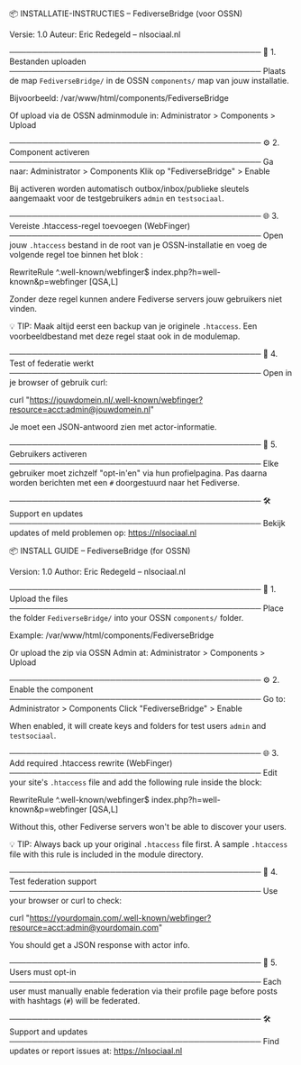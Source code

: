 
📦 INSTALLATIE-INSTRUCTIES – FediverseBridge (voor OSSN)

Versie: 1.0
Auteur: Eric Redegeld – nlsociaal.nl

─────────────────────────────────────────────
📁 1. Bestanden uploaden
─────────────────────────────────────────────
Plaats de map `FediverseBridge/` in de OSSN `components/` map van jouw installatie.

Bijvoorbeeld:
  /var/www/html/components/FediverseBridge

Of upload via de OSSN adminmodule in:
  Administrator > Components > Upload

─────────────────────────────────────────────
⚙️ 2. Component activeren
─────────────────────────────────────────────
Ga naar:
  Administrator > Components
Klik op "FediverseBridge" > Enable

Bij activeren worden automatisch outbox/inbox/publieke sleutels aangemaakt voor de testgebruikers `admin` en `testsociaal`.

─────────────────────────────────────────────
🌐 3. Vereiste .htaccess-regel toevoegen (WebFinger)
─────────────────────────────────────────────
Open jouw `.htaccess` bestand in de root van je OSSN-installatie en voeg de volgende regel toe binnen het blok <IfModule mod_rewrite.c>:

RewriteRule ^\.well-known/webfinger$ index.php?h=well-known&p=webfinger [QSA,L]

Zonder deze regel kunnen andere Fediverse servers jouw gebruikers niet vinden.

💡 TIP: Maak altijd eerst een backup van je originele `.htaccess`. 
Een voorbeeldbestand met deze regel staat ook in de modulemap.

─────────────────────────────────────────────
🧪 4. Test of federatie werkt
─────────────────────────────────────────────
Open in je browser of gebruik curl:

curl "https://jouwdomein.nl/.well-known/webfinger?resource=acct:admin@jouwdomein.nl"

Je moet een JSON-antwoord zien met actor-informatie.

─────────────────────────────────────────────
👤 5. Gebruikers activeren
─────────────────────────────────────────────
Elke gebruiker moet zichzelf "opt-in'en" via hun profielpagina. Pas daarna worden berichten met een `#` doorgestuurd naar het Fediverse.

─────────────────────────────────────────────
🛠️ Support en updates
─────────────────────────────────────────────
Bekijk updates of meld problemen op: https://nlsociaal.nl


📦 INSTALL GUIDE – FediverseBridge (for OSSN)

Version: 1.0
Author: Eric Redegeld – nlsociaal.nl

─────────────────────────────────────────────
📁 1. Upload the files
─────────────────────────────────────────────
Place the folder `FediverseBridge/` into your OSSN `components/` folder.

Example:
  /var/www/html/components/FediverseBridge

Or upload the zip via OSSN Admin at:
  Administrator > Components > Upload

─────────────────────────────────────────────
⚙️ 2. Enable the component
─────────────────────────────────────────────
Go to:
  Administrator > Components
Click "FediverseBridge" > Enable

When enabled, it will create keys and folders for test users `admin` and `testsociaal`.

─────────────────────────────────────────────
🌐 3. Add required .htaccess rewrite (WebFinger)
─────────────────────────────────────────────
Edit your site's `.htaccess` file and add the following rule inside the <IfModule mod_rewrite.c> block:

RewriteRule ^\.well-known/webfinger$ index.php?h=well-known&p=webfinger [QSA,L]

Without this, other Fediverse servers won't be able to discover your users.

💡 TIP: Always back up your original `.htaccess` file first.
A sample `.htaccess` file with this rule is included in the module directory.

─────────────────────────────────────────────
🧪 4. Test federation support
─────────────────────────────────────────────
Use your browser or curl to check:

curl "https://yourdomain.com/.well-known/webfinger?resource=acct:admin@yourdomain.com"

You should get a JSON response with actor info.

─────────────────────────────────────────────
👤 5. Users must opt-in
─────────────────────────────────────────────
Each user must manually enable federation via their profile page before posts with hashtags (`#`) will be federated.

─────────────────────────────────────────────
🛠️ Support and updates
─────────────────────────────────────────────
Find updates or report issues at: https://nlsociaal.nl
